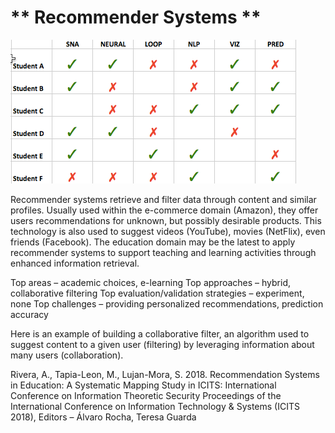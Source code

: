 # ** Recommender Systems **

![GitHub Logo](Recommender.png)  


Recommender systems retrieve and filter data through content and similar profiles.  Usually used within the e-commerce domain (Amazon), they offer users recommendations for unknown, but possibly desirable products.  This technology is also used to suggest videos (YouTube), movies (NetFlix), even friends (Facebook).   The education domain may be the latest to apply recommender systems to support teaching and learning activities through enhanced information retrieval.  

Top areas – academic choices, e-learning
Top approaches – hybrid, collaborative filtering
Top evaluation/validation strategies – experiment, none
Top challenges – providing personalized recommendations, prediction accuracy

Here is an example of building a collaborative filter, an algorithm used to suggest content to a given user (filtering) by leveraging information about many users (collaboration). 

Rivera, A., Tapia-Leon, M., Lujan-Mora, S. 2018. Recommendation Systems in Education: A Systematic Mapping Study in ICITS: International Conference on Information Theoretic Security Proceedings of the International Conference on Information Technology & Systems (ICITS 2018), Editors – Álvaro Rocha, Teresa Guarda

